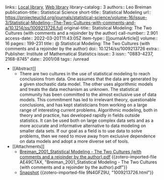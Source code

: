 links:: [Local library](zotero://select/library/items/QGZXAQS3), [Web library](https://www.zotero.org/users/8940609/items/QGZXAQS3)
library-catalog:: 3
authors:: Leo Breiman
publication-title:: Statistical Science
short-title:: Statistical Modeling
url:: https://projecteuclid.org/journals/statistical-science/volume-16/issue-3/Statistical-Modeling--The-Two-Cultures-with-comments-and-a/10.1214/ss/1009213726.full
original-title:: Statistical Modeling: The Two Cultures (with comments and a rejoinder by the author)
call-number:: 2.901
access-date:: 2022-03-20T11:43:05Z
item-type:: [[journalArticle]]
volume:: 16
pages:: 199-231
title:: @ Statistical Modeling: The Two Cultures (with comments and a rejoinder by the author)
doi:: 10.1214/ss/1009213726
extra:: Publisher: Institute of Mathematical Statistics
issue:: 3
issn:: "0883-4237, 2168-8745"
date:: 2001/08
tags:: /unread

- [[Abstract]]
	- There are two cultures in the use of statistical modeling to reach conclusions from data. One assumes that the data are generated by a given stochastic data model. The other uses algorithmic models and treats the data mechanism as unknown. The statistical community has been committed to the almost exclusive use of data models. This commitment has led to irrelevant theory, questionable conclusions, and has kept statisticians from working on a large range of interesting current problems. Algorithmic modeling, both in theory and practice, has developed rapidly in fields outside statistics. It can be used both on large complex data sets and as a more accurate and informative alternative to data modeling on smaller data sets. If our goal as a field is to use data to solve problems, then we need to move away from exclusive dependence on data models and adopt a more diverse set of tools.
- [[Attachments]]
	- [Breiman_2001_Statistical Modeling - The Two Cultures (with comments and a rejoinder by the author).pdf](https://projecteuclid.org/journals/statistical-science/volume-16/issue-3/Statistical-Modeling--The-Two-Cultures-with-comments-and-a/10.1214/ss/1009213726.pdf) {{zotero-imported-file AE49CTAX, "Breiman_2001_Statistical Modeling - The Two Cultures (with comments and a rejoinder by the author).pdf"}}
	- [Snapshot](https://projecteuclid.org/journals/statistical-science/volume-16/issue-3/Statistical-Modeling--The-Two-Cultures-with-comments-and-a/10.1214/ss/1009213726.full) {{zotero-imported-file 9N4GFZ9U, "1009213726.html"}}